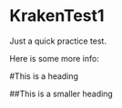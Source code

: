 # KrakenTest1
Just a quick practice test.

Here is some more info:

#This is a heading

##This is a smaller heading
